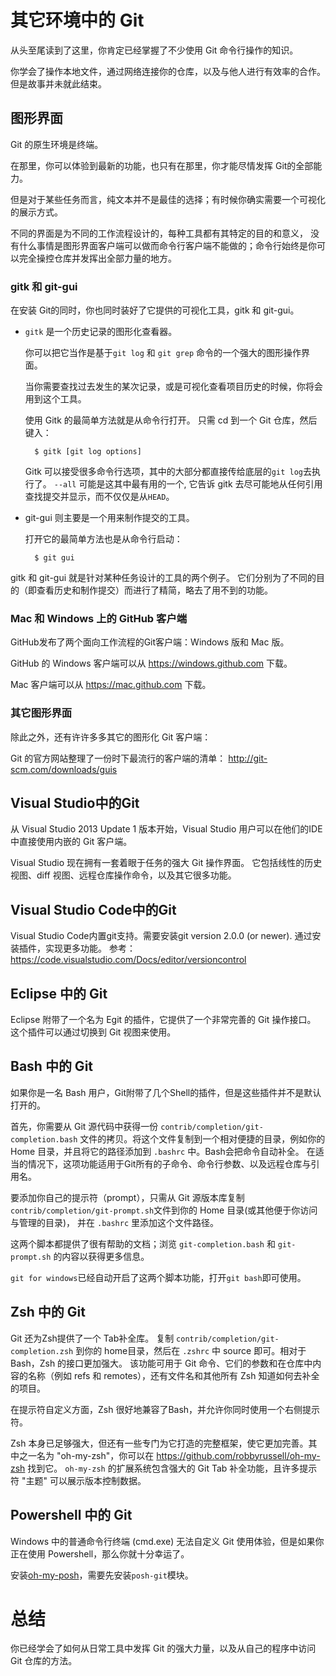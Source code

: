 # 其它环境中的 Git
从头至尾读到了这里，你肯定已经掌握了不少使用 Git 命令行操作的知识。

你学会了操作本地文件，通过网络连接你的仓库，以及与他人进行有效率的合作。 但是故事并未就此结束。


## 图形界面

Git 的原生环境是终端。

在那里，你可以体验到最新的功能，也只有在那里，你才能尽情发挥 Git的全部能力。

但是对于某些任务而言，纯文本并不是最佳的选择；有时候你确实需要一个可视化的展示方式。

不同的界面是为不同的工作流程设计的，每种工具都有其特定的目的和意义，
没有什么事情是图形界面客户端可以做而命令行客户端不能做的；命令行始终是你可以完全操控仓库并发挥出全部力量的地方。

### gitk 和 git-gui 
在安装 Git的同时，你也同时装好了它提供的可视化工具，gitk 和 git-gui。

- `gitk` 是一个历史记录的图形化查看器。

    你可以把它当作是基于`git log` 和 `git grep` 命令的一个强大的图形操作界面。

    当你需要查找过去发生的某次记录，或是可视化查看项目历史的时候，你将会用到这个工具。

    使用 Gitk 的最简单方法就是从命令行打开。 只需 cd 到一个 Git 仓库，然后键入：

        $ gitk [git log options]

    Gitk 可以接受很多命令行选项，其中的大部分都直接传给底层的`git log`去执行了。 `--all` 可能是这其中最有用的一个, 它告诉 gitk 去尽可能地从任何引用查找提交并显示，而不仅仅是从`HEAD`。

- git-gui 则主要是一个用来制作提交的工具。

    打开它的最简单方法也是从命令行启动：
        
        $ git gui

gitk 和 git-gui 就是针对某种任务设计的工具的两个例子。 
它们分别为了不同的目的（即查看历史和制作提交）而进行了精简，略去了用不到的功能。

### Mac 和 Windows 上的 GitHub 客户端

GitHub发布了两个面向工作流程的Git客户端：Windows 版和 Mac 版。

GitHub 的 Windows 客户端可以从 https://windows.github.com 下载。

Mac 客户端可以从 https://mac.github.com 下载。 

### 其它图形界面

除此之外，还有许许多多其它的图形化 Git 客户端：

 Git 的官方网站整理了一份时下最流行的客户端的清单： http://git-scm.com/downloads/guis


## Visual Studio中的Git

从 Visual Studio 2013 Update 1 版本开始，Visual Studio 用户可以在他们的IDE中直接使用内嵌的 Git 客户端。

Visual Studio 现在拥有一套着眼于任务的强大 Git 操作界面。 它包括线性的历史视图、diff 视图、远程仓库操作命令，以及其它很多功能。

## Visual Studio Code中的Git

Visual Studio Code内置git支持。需要安装git version 2.0.0 (or newer).
通过安装插件，实现更多功能。
参考： https://code.visualstudio.com/Docs/editor/versioncontrol

## Eclipse 中的 Git
Eclipse 附带了一个名为 Egit 的插件，它提供了一个非常完善的 Git 操作接口。 这个插件可以通过切换到 Git 视图来使用。

## Bash 中的 Git
如果你是一名 Bash 用户，Git附带了几个Shell的插件，但是这些插件并不是默认打开的。

首先，你需要从 Git 源代码中获得一份 `contrib/completion/git-completion.bash` 文件的拷贝。将这个文件复制到一个相对便捷的目录，例如你的 Home 目录，并且将它的路径添加到 `.bashrc` 中。Bash会把命令自动补全。 在适当的情况下，这项功能适用于Git所有的子命令、命令行参数、以及远程仓库与引用名。

要添加你自己的提示符（prompt），只需从 Git 源版本库复制 `contrib/completion/git-prompt.sh`文件到你的 Home 目录(或其他便于你访问与管理的目录)， 并在 `.bashrc` 里添加这个文件路径。

这两个脚本都提供了很有帮助的文档；浏览 `git-completion.bash` 和 `git-prompt.sh` 的内容以获得更多信息。

`git for windows`已经自动开启了这两个脚本功能，打开`git bash`即可使用。

## Zsh 中的 Git
Git 还为Zsh提供了一个 Tab补全库。 复制 `contrib/completion/git-completion.zsh` 到你的 home目录，然后在 `.zshrc` 中 source 即可。相对于Bash，Zsh 的接口更加强大。
该功能可用于 Git 命令、它们的参数和在仓库中内容的名称（例如 refs 和 remotes），还有文件名和其他所有 Zsh 知道如何去补全的项目。

在提示符自定义方面，Zsh 很好地兼容了Bash，并允许你同时使用一个右侧提示符。 

Zsh 本身已足够强大，但还有一些专门为它打造的完整框架，使它更加完善。其中之一名为 "oh-my-zsh"，你可以在 https://github.com/robbyrussell/oh-my-zsh 找到它。 `oh-my-zsh` 的扩展系统包含强大的 Git Tab 补全功能，且许多提示符 "主题" 可以展示版本控制数据。

## Powershell 中的 Git

Windows 中的普通命令行终端 (cmd.exe) 无法自定义 Git 使用体验，但是如果你正在使用 Powershell，那么你就十分幸运了。

安装[oh-my-posh](https://github.com/JanDeDobbeleer/oh-my-posh)，需要先安装`posh-git`模块。

# 总结

你已经学会了如何从日常工具中发挥 Git 的强大力量，以及从自己的程序中访问 Git 仓库的方法。